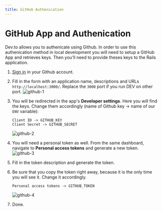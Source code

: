 ```yaml
---
title: GitHub Authenication
---
```


# GitHub App and Authenication

Dev.to allows you to authenicate using Github. In order to use this authenication method in local development you will need to setup a GitHub App and retrieves keys. Then you'll need to provide theses keys to the Rails application.

1. [Sign in](https://github.com/settings/applications/new) in your Github account.

2. Fill in the form with an application name, descriptions and URLs `http://localhost:3000/`. Replace the `3000` port if you run DEV on other port.
   ![github-1](https://user-images.githubusercontent.com/22895284/51085500-877a6c00-173a-11e9-913a-0dccad234cf3.png)

3. You will be redirected in the app's **Developer settings**. Here you will find the keys. Change them accordingly (name of Github key -> name of our `ENV` variable):

   ```
   Client ID -> GITHUB_KEY
   Client Secret -> GITHUB_SECRET
   ```

   ![github-2](https://user-images.githubusercontent.com/22895284/51085862-49337b80-173f-11e9-8503-f8251d07f458.png)

4. You will need a personal token as well. From the same dashboard, navigate to **Personal access tokens** and generate a new token.
   ![github-3](https://user-images.githubusercontent.com/22895284/51085863-49337b80-173f-11e9-81bf-1c1e38035a7a.png)
5. Fill in the token description and generate the token.

6. Be sure that you copy the token right away, because it is the only time you will see it. Change it accordingly.

   ```
   Personal access tokens -> GITHUB_TOKEN
   ```

   ![github-4](https://user-images.githubusercontent.com/22895284/51085865-49cc1200-173f-11e9-86a8-7e7e1db408a0.png)

7. Done.
